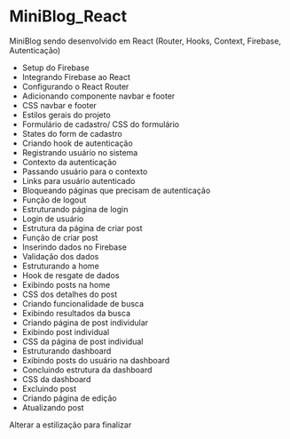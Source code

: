 # MiniBlog_React

MiniBlog sendo desenvolvido em React (Router, Hooks, Context, Firebase, Autenticação)

  - Setup do Firebase
  - Integrando Firebase ao React
  - Configurando o React Router
  - Adicionando componente navbar e footer
  - CSS navbar e footer
  - Estilos gerais do projeto
  - Formulário de cadastro/ CSS do formulário
  - States do form de cadastro
  - Criando hook de autenticação
  - Registrando usuário no sistema
  - Contexto da autenticação
  - Passando usuário para o contexto
  - Links para usuário autenticado
  - Bloqueando páginas que precisam de autenticação
  - Função de logout
  - Estruturando página de login
  - Login de usuário
  - Estrutura da página de criar post
  - Função de criar post
  - Inserindo dados no Firebase
  - Validação dos dados
  - Estruturando a home
  - Hook de resgate de dados
  - Exibindo posts na home
  - CSS dos detalhes do post
  - Criando funcionalidade de busca
  - Exibindo resultados da busca
  - Criando página de post individular
  - Exibindo post individual
  - CSS da página de post individual
  - Estruturando dashboard
  - Exibindo posts do usuário na dashboard
  - Concluindo estrutura da dashboard
  - CSS da dashboard
  - Excluindo post
  - Criando página de edição
  - Atualizando post

  
   Alterar a estilização para finalizar

